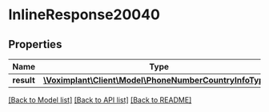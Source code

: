 # InlineResponse20040

## Properties
Name | Type | Description | Notes
------------ | ------------- | ------------- | -------------
**result** | [**\Voximplant\Client\Model\PhoneNumberCountryInfoType[]**](PhoneNumberCountryInfoType.md) |  | [optional] 

[[Back to Model list]](../README.md#documentation-for-models) [[Back to API list]](../README.md#documentation-for-api-endpoints) [[Back to README]](../README.md)


